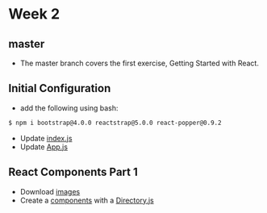 # Week 2

## master

- The master branch covers the first exercise, Getting Started with React.

## Initial Configuration

- add the following using bash:

```bash
$ npm i bootstrap@4.0.0 reactstrap@5.0.0 react-popper@0.9.2
```

- Update [index.js](src/index.js)
- Update [App.js](src/App.js)

## React Components Part 1

- Download [images](public/assets/images/)
- Create a [components](src/components) with a [Directory.js](src/components/Directory.js)
